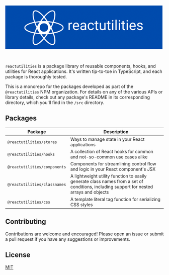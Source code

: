 <img 
    alt="react utilities banner"
    src="./assets/banner.png"
    align="center"
/>

<br>

`reactutilities` is a package library of reusable components, hooks, and utilities for React applications. It's written tip-to-toe in TypeScript, and each package is thoroughly tested.

This is a monorepo for the packages developed as part of the `@reactutilities` NPM organization. For details on any of the various APIs or library details, check out any package's README in its corresponding directory, which you'll find in the `/src` directory.

## Packages

| Package | Description |
| --- | --- |
| `@reactutilities/stores` | Ways to manage state in your React applications |
| `@reactutilities/hooks` | A collection of React hooks for common and not-so-common use cases alike |
| `@reactutilities/components` | Components for streamlining control flow and logic in your React component's JSX |
| `@reactutilities/classnames` | A lightweight utility function to easily generate class names from a set of conditions, including support for nested arrays and objects |
| `@reactutilities/css` | A template literal tag function for serializing CSS styles |

## Contributing

Contributions are welcome and encouraged! Please open an issue or submit a pull request if you have any suggestions or improvements.

## License

[MIT](https://choosealicense.com/licenses/mit/)